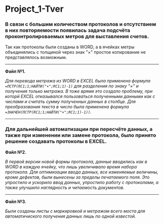 # Project_1-Tver

### В связи с большим количеством протоколов и отсутствием в них повторяемости появилась задача подсчёта проконтролироваемых метров для выставления счетов.

Так как протоколы были созданы в WORD, а в ячейках метры объединялись с толщиной через знак "×" простое копирование не представлялось возможным. 
____

**Файл №1.**

_Для перевода метража из WORD в EXCEL была применена формула `=ПСТР(RC1;1;НАЙТИ("×";RC1;1)-1)` для разделения по знаку "×" и получения только метража. В тоже врямя это создало проблему, при которй EXCEL отказывался пользоваться полученными данными как с числами и считать сумму полученных данных в столбце. Для преобразования текста в число была применена формула `=ЗНАЧЕН(ПСТР(RC1;1;НАЙТИ("×";RC1;1)-1))`._
____

### Для дальнейшей автоматизации при пересчёте данных, а также при изменении или замене протокола, было принято решение создавать протоколы в EXCEL.

  
**Файл №2.** 

_В первой версии новой формы протокола, данные вводились как в WORD в каждую ячейку, что лишь увеличивало время набора протокола. Для оптимизации ввода данных, все изменяемые величины, кроме дефектов, были вынесены за пределы печатаемого поля. Это упростило и ускорило ввод данных, упростило работу с протоколами, а также улучшило наглядность и читаемость документов._ 

____

**Файл №3.** 

_Были созданы листы с маркировкой и метражом всего моста для автоматичиского получения данных лишь по одной известой._
